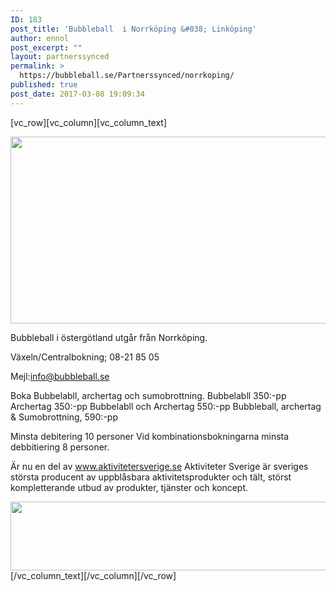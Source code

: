 ```yaml
---
ID: 183
post_title: 'Bubbleball  i Norrköping &#038; Linköping'
author: ennol
post_excerpt: ""
layout: partnerssynced
permalink: >
  https://bubbleball.se/Partnerssynced/norrkoping/
published: true
post_date: 2017-03-08 19:09:34
---
```

[vc_row][vc_column][vc_column_text]
<div id="block_88052326_text_content" class="text_content">

<img class="alignnone size-full wp-image-1311" src="http://bubbleball.se/wp-content/uploads/2017/03/GAcenter-header.jpg" alt="" width="880" height="299" />
<div id="block_88052328_text_content" class="text_content">

Bubbleball i östergötland utgår från Norrköping.

Växeln/Centralbokning;
08-21 85 05

Mejl:info@bubbleball.se

Boka Bubbelabll, archertag och sumobrottning.
Bubbelabll 350:-pp
Archertag 350:-pp
Bubbelabll och Archertag 550:-pp
Bubbleball, archertag &amp; Sumobrottning, 590:-pp

Minsta debitering 10 personer
Vid kombinationsbokningarna minsta debbitiering 8 personer.

Är nu en del av <a href="http://www.aktivitetersverige.se">www.aktivitetersverige.se</a>
Aktiviteter Sverige är sveriges största producent av uppblåsbara aktivitetsprodukter och tält, störst kompletterande utbud av produkter, tjänster och koncept.

<img class="alignnone wp-image-1579" src="https://bubbleball.se/wp-content/uploads/2017/03/Aktsve-120cm.jpg" alt="" width="536" height="110" />

</div>
</div>
[/vc_column_text][/vc_column][/vc_row]